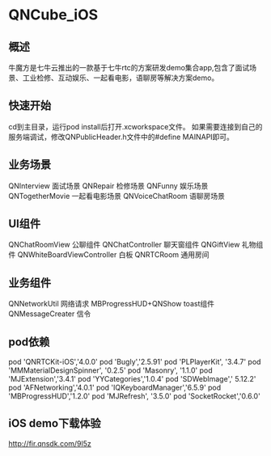 # QNCube_iOS

## 概述
  牛魔方是七牛云推出的一款基于七牛rtc的方案研发demo集合app,包含了面试场景、工业检修、互动娱乐、一起看电影，语聊房等解决方案demo。
  
  
## 快速开始
  cd到主目录，运行pod install后打开.xcworkspace文件。
  如果需要连接到自己的服务端调试，修改QNPublicHeader.h文件中的#define MAINAPI即可。
  
##  业务场景

  QNInterview          面试场景
  QNRepair             检修场景
  QNFunny              娱乐场景
  QNTogetherMovie      一起看电影场景
  QNVoiceChatRoom      语聊房场景
  
## UI组件

  QNChatRoomView                公聊组件
  QNChatController              聊天窗组件
  QNGiftView                    礼物组件
  QNWhiteBoardViewController    白板
  QNRTCRoom                     通用房间
  
## 业务组件

  QNNetworkUtil           网络请求
  MBProgressHUD+QNShow    toast组件
  QNMessageCreater        信令
 
## pod依赖

  pod 'QNRTCKit-iOS','4.0.0'
  pod 'Bugly','2.5.91'
  pod 'PLPlayerKit', '3.4.7'
  pod 'MMMaterialDesignSpinner', '0.2.5'
  pod 'Masonry', '1.1.0'
  pod 'MJExtension','3.4.1'
  pod 'YYCategories','1.0.4'
  pod 'SDWebImage',' 5.12.2'
  pod 'AFNetworking','4.0.1'
  pod 'IQKeyboardManager','6.5.9'
  pod 'MBProgressHUD','1.2.0'
  pod 'MJRefresh', '3.5.0'
  pod 'SocketRocket','0.6.0'  
  
##  iOS demo下载体验
  http://fir.qnsdk.com/9l5z
  
  
  
